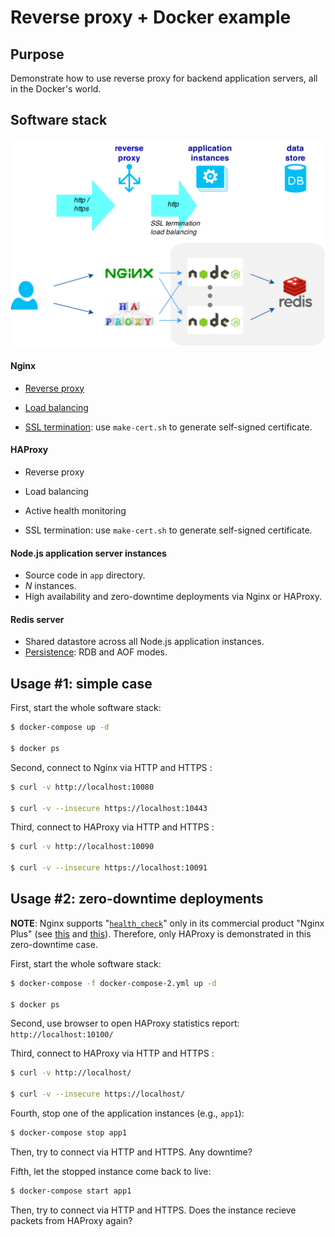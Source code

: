 Reverse proxy + Docker example
===

## Purpose

Demonstrate how to use reverse proxy for backend application servers, all in the Docker's world.


## Software stack

![bg](reverse-proxy.png)


#### Nginx

 - [Reverse proxy](http://nginx.com/resources/admin-guide/reverse-proxy/)

 - [Load balancing](http://nginx.com/resources/admin-guide/load-balancer/)

 - [SSL termination](http://nginx.com/resources/admin-guide/nginx-ssl-termination/): use `make-cert.sh` to generate self-signed certificate.


#### HAProxy

 - Reverse proxy

 - Load balancing

 - Active health monitoring

 - SSL termination: use `make-cert.sh` to generate self-signed certificate.



#### Node.js application server instances

 - Source code in `app` directory.
 - *N* instances.
 - High availability and zero-downtime deployments via Nginx or HAProxy.


#### Redis server

 - Shared datastore across all Node.js application instances.
 - [Persistence](http://redis.io/topics/persistence): RDB and AOF modes.


## Usage #1: simple case

First, start the whole software stack:

```bash
$ docker-compose up -d

$ docker ps
```


Second, connect to Nginx via HTTP and HTTPS :

```bash
$ curl -v http://localhost:10080

$ curl -v --insecure https://localhost:10443

```

Third, connect to HAProxy via HTTP and HTTPS :

```bash
$ curl -v http://localhost:10090

$ curl -v --insecure https://localhost:10091
```


## Usage #2: zero-downtime deployments

**NOTE**: Nginx supports "[`health_check`](http://nginx.com/resources/admin-guide/load-balancer/#health_active)" only in its commercial product "Nginx Plus" (see [this](http://nginx.org/en/docs/http/ngx_http_upstream_module.html#health_check) and [this](http://nginx.com/products/application-health-checks/)). Therefore, only HAProxy is demonstrated in this zero-downtime case.

First, start the whole software stack:

```bash
$ docker-compose -f docker-compose-2.yml up -d

$ docker ps
```

Second, use browser to open HAProxy statistics report: `http://localhost:10100/`


Third, connect to HAProxy via HTTP and HTTPS :

```bash
$ curl -v http://localhost/

$ curl -v --insecure https://localhost/
```


Fourth, stop one of the application instances (e.g., `app1`):

```bash
$ docker-compose stop app1
```

Then, try to connect via HTTP and HTTPS.  Any downtime?


Fifth, let the stopped instance come back to live:

```bash
$ docker-compose start app1
```

Then, try to connect via HTTP and HTTPS.  Does the instance recieve packets from HAProxy again?
